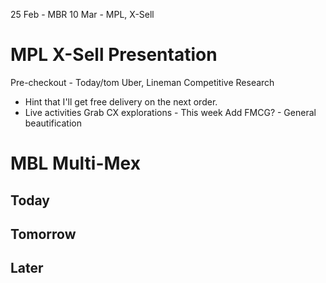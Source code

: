 25 Feb - MBR
10 Mar - MPL, X-Sell
# MPL X-Sell Presentation
Pre-checkout - Today/tom
Uber, Lineman Competitive Research
- Hint that I'll get free delivery on the next order.
- Live activities
Grab CX explorations - This week
Add FMCG? - 
General beautification


# MBL Multi-Mex


## Today

## Tomorrow

## Later